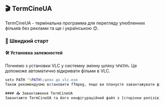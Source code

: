 ## 🎬 TermCineUA
TermCineUA - термінальна программа для перегляду улюбленних фільмів без реклами та ще і українською 😊.

### 🚀 Швидкий старт

#### 🛠 Установка залежностей
Почнемо з установки VLC у системну змінну шляху `%PATH%`. Це допоможе автоматично відкривати фільми в VLC.
```cmd
setx PATH "%PATH%;шлях до vlc.exe
Також рекомендуємо встановити ffmpeg, якщо ви плануєте завантажувати фільми до свого комп'ютера.

#### 📥 Завантаження TermCineUA
Завантажте TermCineUA та його конфігураційний файл з [сторінки релізів](посилання на ваш сайт або джерело).